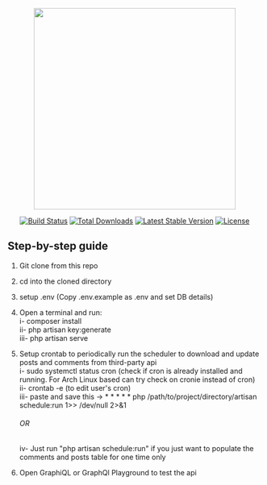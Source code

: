 <p align="center"><a href="https://laravel.com" target="_blank"><img src="https://raw.githubusercontent.com/laravel/art/master/logo-lockup/5%20SVG/2%20CMYK/1%20Full%20Color/laravel-logolockup-cmyk-red.svg" width="400"></a></p>

<p align="center">
<a href="https://travis-ci.org/laravel/framework"><img src="https://travis-ci.org/laravel/framework.svg" alt="Build Status"></a>
<a href="https://packagist.org/packages/laravel/framework"><img src="https://img.shields.io/packagist/dt/laravel/framework" alt="Total Downloads"></a>
<a href="https://packagist.org/packages/laravel/framework"><img src="https://img.shields.io/packagist/v/laravel/framework" alt="Latest Stable Version"></a>
<a href="https://packagist.org/packages/laravel/framework"><img src="https://img.shields.io/packagist/l/laravel/framework" alt="License"></a>
</p>

## Step-by-step guide

1. <p>Git clone from this repo</p>
2. <p>cd into the cloned directory</p>
3. <p>setup .env (Copy .env.example as .env and set DB details)</p>
4. <p>Open a terminal and run:<br>
    i- composer install<br>
    ii- php artisan key:generate<br>
    iii- php artisan serve<br></p>
5. <p>Setup crontab to periodically run the scheduler to download and update posts and comments from third-party api<br>
    i- sudo systemctl status cron (check if cron is already installed and running. For Arch Linux based can try check on cronie instead of cron)<br>
    ii- crontab -e (to edit user's cron)<br>
    iii- paste and save this -> * * * * * php /path/to/project/directory/artisan schedule:run 1>> /dev/null 2>&1 <h6>OR</h6>
    iv- Just run "php artisan schedule:run" if you just want to populate the comments and posts table for one time only<br></p>
6. <p>Open GraphiQL or GraphQl Playground to test the api</p>
